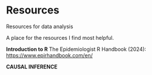# Resources
Resources for data analysis

A place for the resources I find most helpful.

**Introduction to R**
The Epidemiologist R Handbook (2024): https://www.epirhandbook.com/en/

**CAUSAL INFERENCE**
